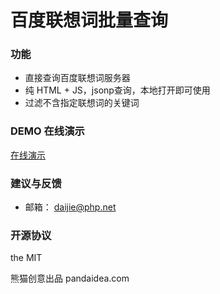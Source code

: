 # 百度联想词批量查询

### 功能
-  直接查询百度联想词服务器 
-  纯 HTML + JS，jsonp查询，本地打开即可使用
-  过滤不含指定联想词的关键词

### DEMO 在线演示
[在线演示](http://baidu.pandaidea.com/suggestions.html)

### 建议与反馈
-  邮箱： daijie@php.net

### 开源协议
the MIT

熊猫创意出品 pandaidea.com